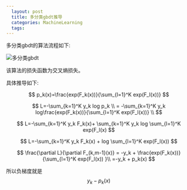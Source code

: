 ```yaml
---
  layout: post
  title: 多分类gbdt推导
  categories: MachineLearning
  tags:
--- 
```


多分类gbdt的算法流程如下:

![多分类gbdt](https://user-images.githubusercontent.com/1762074/102714147-aeb71c00-4307-11eb-9dea-0bc083836890.png)

该算法的损失函数为交叉熵损失。

具体推导如下:

$$
p_k(x)=\frac{exp(F_k(x))}{\sum_{l=1}^K exp(F_l(x))}
$$

$$
L=-\sum_{k=1}^K y_k log p_k \\
 = -\sum_{k=1}^K y_k log\frac{exp(F_k(x))}{\sum_{l=1}^K exp(F_l(x))}  \\
$$

$$
L=-\sum_{k=1}^K y_k F_k(x)+ \sum_{k=1}^K y_k  log \sum_{l=1}^K exp(F_l(x)
$$

$$
L=-\sum_{k=1}^K y_k F_k(x) + log \sum_{l=1}^K exp(F_l(x))
$$

$$
\frac{\partial L}{\partial F_{k,m-1}(x)} =
-y_k + \frac{exp(F_k(x))}{\sum_{l=1}^K exp(F_l(x)) }\\
=-y_k + p_k(x)
$$

所以负梯度就是$$y_k - p_k(x)$$
